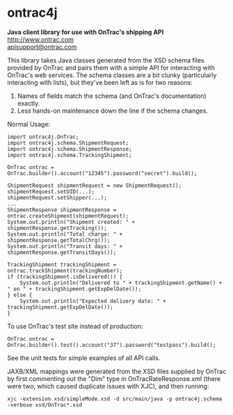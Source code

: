 ontrac4j
========

**Java client library for use with OnTrac's shipping API**  
http://www.ontrac.com  
apisupport@ontrac.com

This library takes Java classes generated from the XSD schema files provided by OnTrac
and pairs them with a simple API for interacting with OnTrac's web services.  The schema
classes are a bit clunky (particularly interacting with lists), but they've been left
as is for two reasons:

1. Names of fields match the schema (and OnTrac's documentation) exactly.
2. Less hands-on maintenance down the line if the schema changes.

Normal Usage:

    import ontrac4j.OnTrac;
    import ontrac4j.schema.ShipmentRequest;
    import ontrac4j.schema.ShipmentResponse;
    import ontrac4j.schema.TrackingShipment;
    
    OnTrac ontrac = OnTrac.builder().account("12345").password("secret").build();
    
    ShipmentRequest shipmentRequest = new ShipmentRequest();
    shipmentRequest.setUID(...);
    shipmentRequest.setShipper(...);
    ...
    ShipmentResponse shipmentResponse = ontrac.createShipment(shipmentRequest);
    System.out.println("Shipment created: " + shipmentResponse.getTracking());
    System.out.println("Total charge: " + shipmentResponse.getTotalChrg());
    System.out.println("Transit days: " + shipmentResponse.getTransitDays());
        
    TrackingShipment trackingShipment = ontrac.trackShipment(trackingNumber);
    if (trackingShipment.isDelivered()) {
        System.out.println("Delivered to " + trackingShipment.getName() + " on " + trackingShipment.getExpDelDate());
    } else {
        System.out.println("Expected delivery date: " + trackingShipment.getExpDelDate());
    }


To use OnTrac's test site instead of production:

    OnTrac ontrac = OnTrac.builder().test().account("37").password("testpass").build();

See the unit tests for simple examples of all API calls.

JAXB/XML mappings were generated from the XSD files supplied by OnTrac by first commenting out the "Dim" type in OnTracRateResponse.xml (there were two, which caused duplicate issues with XJC), and then running:

    xjc -extension xsd/simpleMode.xsd -d src/main/java -p ontrac4j.schema -verbose xsd/OnTrac*.xsd
